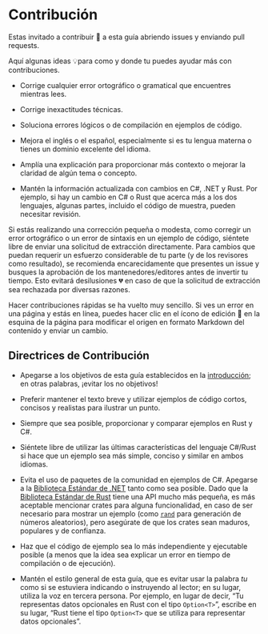 # Contribución

Estas invitado a contribuir  💖 a esta guía abriendo issues y enviando pull 
requests.

Aquí algunas ideas 💡para como y donde tu puedes ayudar más con contribuciones. 

- Corrige cualquier error ortográfico o gramatical que encuentres mientras lees.

- Corrige inexactitudes técnicas.

- Soluciona errores lógicos o de compilación en ejemplos de código.

- Mejora el inglés o el español, especialmente si es tu lengua materna o tienes 
  un dominio excelente del idioma.

- Amplía una explicación para proporcionar más contexto o mejorar la claridad de
  algún tema o concepto.

- Mantén la información actualizada con cambios en C#, .NET y Rust. Por ejemplo,
  si hay un cambio en C# o Rust que acerca más a los dos lenguajes, algunas 
  partes, incluido el código de muestra, pueden necesitar revisión.

Si estás realizando una corrección pequeña o modesta, como corregir un error 
ortográfico o un error de sintaxis en un ejemplo de código, siéntete libre de 
enviar una solicitud de extracción directamente. Para cambios que puedan 
requerir un esfuerzo considerable de tu parte (y de los revisores como 
resultado), se recomienda encarecidamente que presentes un issue y busques la 
aprobación de los mantenedores/editores antes de invertir tu tiempo. Esto 
evitará desilusiones 💔 en caso de que la solicitud de extracción sea rechazada 
por diversas razones.

Hacer contribuciones rápidas se ha vuelto muy sencillo. Si ves un error en una 
página y estás en línea, puedes hacer clic en el ícono de edición 📝 en la 
esquina de la página para modificar el origen en formato Markdown del contenido 
y enviar un cambio.

## Directrices de Contribución

- Apegarse a los objetivos de esta guía establecidos en la [introducción]; en 
  otras palabras, ¡evitar los no objetivos!

- Preferir mantener el texto breve y utilizar ejemplos de código cortos, 
  concisos y realistas para ilustrar un punto.

- Siempre que sea posible, proporcionar y comparar ejemplos en Rust y C#.

- Siéntete libre de utilizar las últimas características del lenguaje C#/Rust si
  hace que un ejemplo sea más simple, conciso y similar en ambos idiomas.

- Evita el uso de paquetes de la comunidad en ejemplos de C#. Apegarse a la 
  [Biblioteca Estándar de .NET] tanto como sea posible. Dado que la 
  [Biblioteca Estándar de Rust] tiene una API mucho más pequeña, es más 
  aceptable mencionar crates para alguna funcionalidad, en caso de ser necesario
  para mostrar un ejemplo (como [`rand`][rand] para generación de números 
  aleatorios), pero asegúrate de que los crates sean maduros, populares y 
  de confianza.

- Haz que el código de ejemplo sea lo más independiente y ejecutable posible (a 
  menos que la idea sea explicar un error en tiempo de compilación o de 
  ejecución).

- Mantén el estilo general de esta guía, que es evitar usar la palabra _tu_ como
  si se estuviera indicando o instruyendo al lector; en su lugar, utiliza la voz
  en tercera persona. Por ejemplo, en lugar de decir, &ldquo;Tu representas datos 
  opcionales en Rust con el tipo `Option<T>`&rdquo;, escribe en su lugar, 
  &ldquo;Rust tiene el tipo `Option<T>` que se utiliza para representar datos 
  opcionales&rdquo;.

  [introducción]: introduction.md
  [Biblioteca Estándar de .NET]: https://learn.microsoft.com/en-us/dotnet/standard/framework-libraries#base-class-library
  [Biblioteca Estándar de Rust]: https://doc.rust-lang.org/std/
  [rand]: https://docs.rs/rand/latest/rand/
